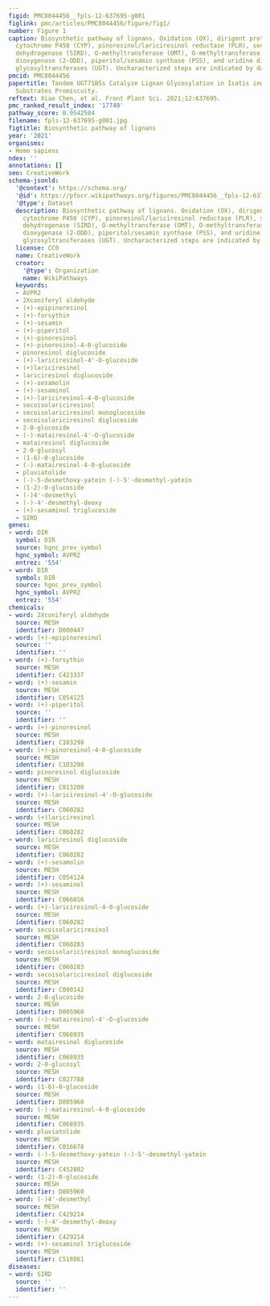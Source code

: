 ```yaml
---
figid: PMC8044456__fpls-12-637695-g001
figlink: pmc/articles/PMC8044456/figure/fig1/
number: Figure 1
caption: Biosynthetic pathway of lignans. Oxidation (OX), dirigent protein (DIR),
  cytochrome P450 (CYP), pinoresinol/lariciresinol reductase (PLR), secoisolariciresinol
  dehydrogenase (SIRD), O-methyltransferase (OMT), O-methyltransferase (OMT), 2-oxoglutarate/Fe(II)-dependent
  dioxygenase (2-ODD), piperitol/sesamin synthase (PSS), and uridine diphosphate-dependent
  glycosyltransferases (UGT). Uncharacterized steps are indicated by dashed lines.
pmcid: PMC8044456
papertitle: Tandem UGT71B5s Catalyze Lignan Glycosylation in Isatis indigotica With
  Substrates Promiscuity.
reftext: Xiao Chen, et al. Front Plant Sci. 2021;12:637695.
pmc_ranked_result_index: '17749'
pathway_score: 0.9542504
filename: fpls-12-637695-g001.jpg
figtitle: Biosynthetic pathway of lignans
year: '2021'
organisms:
- Homo sapiens
ndex: ''
annotations: []
seo: CreativeWork
schema-jsonld:
  '@context': https://schema.org/
  '@id': https://pfocr.wikipathways.org/figures/PMC8044456__fpls-12-637695-g001.html
  '@type': Dataset
  description: Biosynthetic pathway of lignans. Oxidation (OX), dirigent protein (DIR),
    cytochrome P450 (CYP), pinoresinol/lariciresinol reductase (PLR), secoisolariciresinol
    dehydrogenase (SIRD), O-methyltransferase (OMT), O-methyltransferase (OMT), 2-oxoglutarate/Fe(II)-dependent
    dioxygenase (2-ODD), piperitol/sesamin synthase (PSS), and uridine diphosphate-dependent
    glycosyltransferases (UGT). Uncharacterized steps are indicated by dashed lines.
  license: CC0
  name: CreativeWork
  creator:
    '@type': Organization
    name: WikiPathways
  keywords:
  - AVPR2
  - 2Xconiferyl aldehyde
  - (+)-epipinoresinol
  - (+)-forsythin
  - (+)-sesamin
  - (+)-piperitol
  - (+)-pinoresinol
  - (+)-pinoresinol-4-0-glucoside
  - pinoresinol diglucoside
  - (+)-lariciresinol-4'-O-glucoside
  - (+)lariciresinol
  - lariciresinol diglucoside
  - (+)-sesamolin
  - (+)-sesaminol
  - (+)-lariciresinol-4-0-glucoside
  - secoisolariciresinol
  - secoisolariciresinol monoglucoside
  - secoisolariciresinol diglucoside
  - 2-0-glucoside
  - (-)-matairesinol-4'-O-glucoside
  - matairesinol diglucoside
  - 2-0-glucosyl
  - (1-6)-0-glucoside
  - (-)-matairesinol-4-0-glucoside
  - pluviatolide
  - (-)-5-desmethoxy-yatein (-)-5'-desmethyl-yatein
  - (1-2)-0-glucoside
  - (-)4'-desmethyl
  - (-)-4'-desmethyl-deoxy
  - (+)-sesaminol triglucoside
  - SIRD
genes:
- word: DIR
  symbol: DIR
  source: hgnc_prev_symbol
  hgnc_symbol: AVPR2
  entrez: '554'
- word: DIR
  symbol: DIR
  source: hgnc_prev_symbol
  hgnc_symbol: AVPR2
  entrez: '554'
chemicals:
- word: 2Xconiferyl aldehyde
  source: MESH
  identifier: D000447
- word: (+)-epipinoresinol
  source: ''
  identifier: ''
- word: (+)-forsythin
  source: MESH
  identifier: C423337
- word: (+)-sesamin
  source: MESH
  identifier: C054125
- word: (+)-piperitol
  source: ''
  identifier: ''
- word: (+)-pinoresinol
  source: MESH
  identifier: C103298
- word: (+)-pinoresinol-4-0-glucoside
  source: MESH
  identifier: C103298
- word: pinoresinol diglucoside
  source: MESH
  identifier: C013200
- word: (+)-lariciresinol-4'-O-glucoside
  source: MESH
  identifier: C060282
- word: (+)lariciresinol
  source: MESH
  identifier: C060282
- word: lariciresinol diglucoside
  source: MESH
  identifier: C060282
- word: (+)-sesamolin
  source: MESH
  identifier: C054124
- word: (+)-sesaminol
  source: MESH
  identifier: C066016
- word: (+)-lariciresinol-4-0-glucoside
  source: MESH
  identifier: C060282
- word: secoisolariciresinol
  source: MESH
  identifier: C060283
- word: secoisolariciresinol monoglucoside
  source: MESH
  identifier: C060283
- word: secoisolariciresinol diglucoside
  source: MESH
  identifier: C090142
- word: 2-0-glucoside
  source: MESH
  identifier: D005960
- word: (-)-matairesinol-4'-O-glucoside
  source: MESH
  identifier: C068935
- word: matairesinol diglucoside
  source: MESH
  identifier: C068935
- word: 2-0-glucosyl
  source: MESH
  identifier: C027788
- word: (1-6)-0-glucoside
  source: MESH
  identifier: D005960
- word: (-)-matairesinol-4-0-glucoside
  source: MESH
  identifier: C068935
- word: pluviatolide
  source: MESH
  identifier: C016678
- word: (-)-5-desmethoxy-yatein (-)-5'-desmethyl-yatein
  source: MESH
  identifier: C452802
- word: (1-2)-0-glucoside
  source: MESH
  identifier: D005960
- word: (-)4'-desmethyl
  source: MESH
  identifier: C429214
- word: (-)-4'-desmethyl-deoxy
  source: MESH
  identifier: C429214
- word: (+)-sesaminol triglucoside
  source: MESH
  identifier: C518861
diseases:
- word: SIRD
  source: ''
  identifier: ''
---
```

